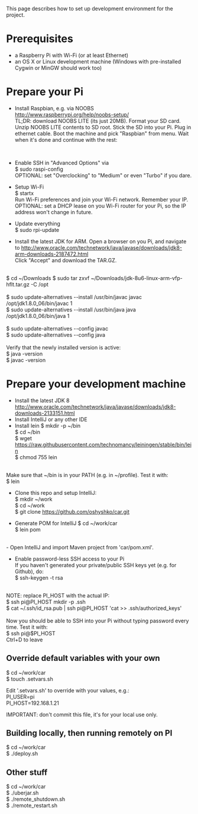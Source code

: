 This page describes how to set up development environment for the project.

Prerequisites
=============
- a Raspberry Pi with Wi-Fi (or at least Ethernet)
- an OS X or Linux development machine (Windows with pre-installed Cygwin or MinGW should work too)


Prepare your Pi
===============
- Install Raspbian, e.g. via NOOBS http://www.raspberrypi.org/help/noobs-setup/<br>
TL;DR: download NOOBS LITE (its just 20MB).
Format your SD card.
Unzip NOOBS LITE contents to SD root.
Stick the SD into your Pi.
Plug in ethernet cable.
Boot the machine and pick "Raspbian" from menu.
Wait when it's done and continue with the rest:
<br>

- Enable SSH in "Advanced Options" via<br>
$ sudo raspi-config<br>
OPTIONAL: set "Overclocking" to "Medium" or even "Turbo" if you dare.

- Setup Wi-Fi<br>
$ startx<br>
Run Wi-Fi preferences and join your Wi-Fi network. Remember your IP.<br>
OPTIONAL: set a DHCP lease on you Wi-Fi router for your Pi, so the IP address won't change in future.

- Update everything<br>
$ sudo rpi-update

- Install the latest JDK for ARM. Open a browser on you Pi, and navigate to
http://www.oracle.com/technetwork/java/javase/downloads/jdk8-arm-downloads-2187472.html<br>
Click "Accept" and download the TAR.GZ.<br> 
<br>
$ cd ~/Downloads
$ sudo tar zxvf ~/Downloads/jdk-8u6-linux-arm-vfp-hflt.tar.gz -C /opt<br>
<br>
$ sudo update-alternatives --install /usr/bin/javac javac /opt/jdk1.8.0_06/bin/javac 1<br>
$ sudo update-alternatives --install /usr/bin/java java /opt/jdk1.8.0_06/bin/java 1<br>
<br>
$ sudo update-alternatives --config javac<br>
$ sudo update-alternatives --config java<br>
<br>
Verify that the newly installed version is active:<br>
$ java -version<br>
$ javac -version


Prepare your development machine
================================
- Install the latest JDK 8 http://www.oracle.com/technetwork/java/javase/downloads/jdk8-downloads-2133151.html
- Install IntelliJ or any other IDE
- Install lein
$ mkdir -p ~/bin<br>
$ cd ~/bin<br>
$ wget https://raw.githubusercontent.com/technomancy/leiningen/stable/bin/lein<br>
$ chmod 755 lein<br>
<br>
Make sure that ~/bin is in your PATH (e.g. in ~/profile). Test it with:<br>
$ lein<br>

- Clone this repo and setup IntelliJ:<br>
$ mkdir ~/work<br>
$ cd ~/work<br>
$ git clone https://github.com/oshyshko/car.git<br>

- Generate POM for IntelliJ
$ cd ~/work/car<br>
$ lein pom<br>
<br>
- Open IntelliJ and import Maven project from 'car/pom.xml'.

- Enable password-less SSH access to your Pi<br>
If you haven't generated your private/public SSH keys yet (e.g. for Github), do:<br>
$ ssh-keygen -t rsa<br>
<br>
NOTE: replace PI_HOST with the actual IP:
<br>
$ ssh pi@PI_HOST mkdir -p .ssh<br>
$ cat ~/.ssh/id_rsa.pub | ssh pi@PI_HOST 'cat >> .ssh/authorized_keys'<br>
<br>
Now you should be able to SSH into your Pi without typing password every time. Test it with:<br>
$ ssh pi@$PI_HOST<br>
Ctrl+D to leave


Override default variables with your own
----------------------------------------
$ cd ~/work/car<br>
$ touch .setvars.sh

Edit '.setvars.sh' to override with your values, e.g.:<br>
PI_USER=pi<br>
PI_HOST=192.168.1.21

IMPORTANT: don't commit this file, it's for your local use only.


Building locally, then running remotely on PI
---------------------------------------------
$ cd ~/work/car<br>
$ ./deploy.sh
<br>


Other stuff
-----------
$ cd ~/work/car<br>
$ ./uberjar.sh                       
$ ./remote_shutdown.sh<br>
$ ./remote_restart.sh
